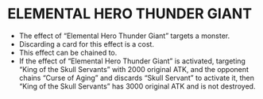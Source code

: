 # ELEMENTAL HERO THUNDER GIANT

*   The effect of “Elemental Hero Thunder Giant” targets a monster.
*   Discarding a card for this effect is a cost.
*   This effect can be chained to.
*   If the effect of “Elemental Hero Thunder Giant” is activated, targeting “King of the Skull Servants” with 2000 original ATK, and the opponent chains “Curse of Aging” and discards “Skull Servant” to activate it, then “King of the Skull Servants” has 3000 original ATK and is not destroyed.
